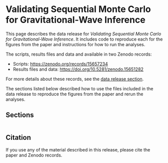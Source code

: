 # Validating Sequential Monte Carlo for Gravitational-Wave Inference

This page describes the data release for *Validating Sequential Monte Carlo for Gravitational-Wave Inference*.
It includes code to reproduce each for the figures from the paper and instructions for how to run the analyses.

The scripts, results files and data and available in two Zenodo records:

- Scripts: https://zenodo.org/records/15657234
- Results files and data: https://doi.org/10.5281/zenodo.15651282

For more details about these records, see the [data release section](./data_release).

The sections listed below described how to use the files included in the data
release to reproduce the figures from the paper and rerun the analyses.

## Sections

```{tableofcontents}
```

## Citation

If you use any of the material described in this release, please cite the paper and
Zenodo records.
